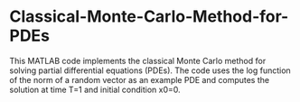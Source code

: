 # Classical-Monte-Carlo-Method-for-PDEs
This MATLAB code implements the classical Monte Carlo method for solving partial differential equations (PDEs). The code uses the log function of the norm of a random vector as an example PDE and computes the solution at time T=1 and initial condition x0=0. 
